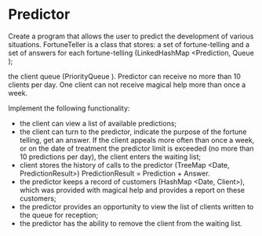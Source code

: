 # Predictor
Create a program that allows the user to predict the development of various situations.
FortuneTeller is a class that stores:
a set of fortune-telling and a set of answers for each fortune-telling (LinkedHashMap <Prediction, Queue <Answer>);

the client queue (PriorityQueue <Client>). Predictor can receive no more than 10 clients per day. One client can not receive magical help more than once a week.

Implement the following functionality:
- the client can view a list of available predictions;
- the client can turn to the predictor, indicate the purpose of the fortune telling, get an answer. If the client appeals more often than once a week, or on the date of treatment the predictor limit is exceeded (no more than 10 predictions per day), the client enters the waiting list;
- client stores the history of calls to the predictor (TreeMap <Date, PredictionResult>) PredictionResult = Prediction + Answer.
- the predictor keeps a record of customers (HashMap <Date, Client>), which was provided with magical help and provides a report on these customers;
- the predictor provides an opportunity to view the list of clients written to the queue for reception;
- the predictor has the ability to remove the client from the waiting list.
